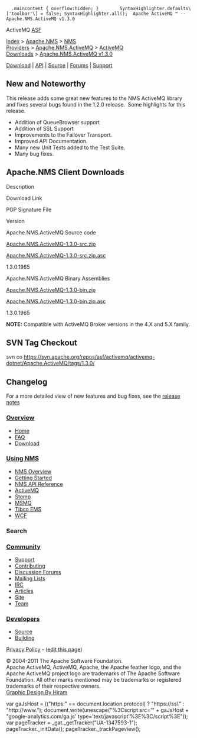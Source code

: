       .maincontent { overflow:hidden; }        SyntaxHighlighter.defaults\['toolbar'\] = false; SyntaxHighlighter.all();  Apache ActiveMQ ™ -- Apache.NMS.ActiveMQ v1.3.0 

ActiveMQ [ASF](http://www.apache.org)

[Index](index.html) > [Apache.NMS](apachenms.html) > [NMS Providers](nms-providers.html) > [Apache.NMS.ActiveMQ](apachenmsactivemq.html) > [ActiveMQ Downloads](activemq-downloads.html) > [Apache.NMS.ActiveMQ v1.3.0](apachenmsactivemq-v130.html)

[Download](download.html) | [API](nms-api.html) | [Source](source.html) | [Forums](http://activemq.apache.org/discussion-forums.html) | [Support](http://activemq.apache.org/support.html)

New and Noteworthy
------------------

This release adds some great new features to the NMS ActiveMQ library and fixes several bugs found in the 1.2.0 release.  Some highlights for this release.

*   Addition of QueueBrowser support
*   Addition of SSL Support
*   Improvements to the Failover Transport.
*   Improved API Documentation.
*   Many new Unit Tests added to the Test Suite.
*   Many bug fixes.

Apache.NMS Client Downloads
---------------------------

Description

Download Link

PGP Signature File

Version

Apache.NMS.ActiveMQ Source code

[Apache.NMS.ActiveMQ-1.3.0-src.zip](http://www.apache.org/dyn/closer.cgi/activemq/apache-nms/1.3.0/Apache.NMS.ActiveMQ-1.3.0-src.zip)

[Apache.NMS.ActiveMQ-1.3.0-src.zip.asc](http://www.apache.org/dyn/closer.cgi/activemq/apache-nms/1.3.0/Apache.NMS.ActiveMQ-1.3.0-src.zip.asc)

1.3.0.1965

Apache.NMS.ActiveMQ Binary Assemblies

[Apache.NMS.ActiveMQ-1.3.0-bin.zip](http://www.apache.org/dyn/closer.cgi/activemq/apache-nms/1.3.0/Apache.NMS.ActiveMQ-1.3.0-bin.zip)

[Apache.NMS.ActiveMQ-1.3.0-bin.zip.asc](http://www.apache.org/dyn/closer.cgi/activemq/apache-nms/1.3.0/Apache.NMS.ActiveMQ-1.3.0-bin.zip.asc)

1.3.0.1965

  

**NOTE:** Compatible with ActiveMQ Broker versions in the 4.X and 5.X family.

SVN Tag Checkout
----------------

svn co https://svn.apache.org/repos/asf/activemq/activemq-dotnet/Apache.ActiveMQ/tags/1.3.0/

Changelog
---------

For a more detailed view of new features and bug fixes, see the [release notes](https://issues.apache.org/activemq/secure/ReleaseNote.jspa?projectId=11010&styleName=Html&version=12150)

### [Overview](overview.html)

*   [Home](index.html)
*   [FAQ](faq.html)
*   [Download](download.html)

### [Using NMS](using-nms.html)

*   [NMS Overview](apachenms.html)
*   [Getting Started](nms.html)
*   [NMS API Reference](nms-api.html)
*   [ActiveMQ](apachenmsactivemq.html)
*   [Stomp](apachenmsstomp.html)
*   [MSMQ](apachenmsmsmq.html)
*   [Tibco EMS](apachenmsems.html)
*   [WCF](apachenmswcf.html)

### Search

   

### [Community](community.html)

*   [Support](support.html)
*   [Contributing](http://activemq.apache.org/contributing.html)
*   [Discussion Forums](http://activemq.apache.org/discussion-forums.html)
*   [Mailing Lists](http://activemq.apache.org/mailing-lists.html)
*   [IRC](irc://irc.codehaus.org/activemq)
*   [Articles](articles.html)
*   [Site](site.html)
*   [Team](http://activemq.apache.org/team.html)

### [Developers](developers.html)

*   [Source](source.html)
*   [Building](building.html)

[Privacy Policy](http://activemq.apache.org/privacy-policy.html) \- ([edit this page](https://cwiki.apache.org/confluence/pages/editpage.action?pageId=25201694))

© 2004-2011 The Apache Software Foundation.  
Apache ActiveMQ, ActiveMQ, Apache, the Apache feather logo, and the Apache ActiveMQ project logo are trademarks of The Apache Software Foundation. All other marks mentioned may be trademarks or registered trademarks of their respective owners.  
[Graphic Design By Hiram](http://hiramchirino.com)

var gaJsHost = (("https:" == document.location.protocol) ? "https://ssl." : "http://www."); document.write(unescape("%3Cscript src='" + gaJsHost + "google-analytics.com/ga.js' type='text/javascript'%3E%3C/script%3E")); var pageTracker = \_gat.\_getTracker("UA-1347593-1"); pageTracker.\_initData(); pageTracker.\_trackPageview();
